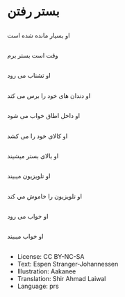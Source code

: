 # بستر رفتن

##
او بسيار مانده شده است

##
وقت است بستر برم

##
او تشناب می رود

##
او دندان های خود را برس می کند

##
او داخل اطاق خواب می شود

##
او کالای خود را می کشد

##
او بالای بستر ميشيند

##
او تلويزيون میبيند

##
او تلويزيون را خاموش مي کند

##
او خواب می رود

##
او خواب میبيند

##
* License: CC BY-NC-SA
* Text: Espen Stranger-Johannessen
* Illustration: Aakanee
* Translation: Shir Ahmad Laiwal
* Language: prs
